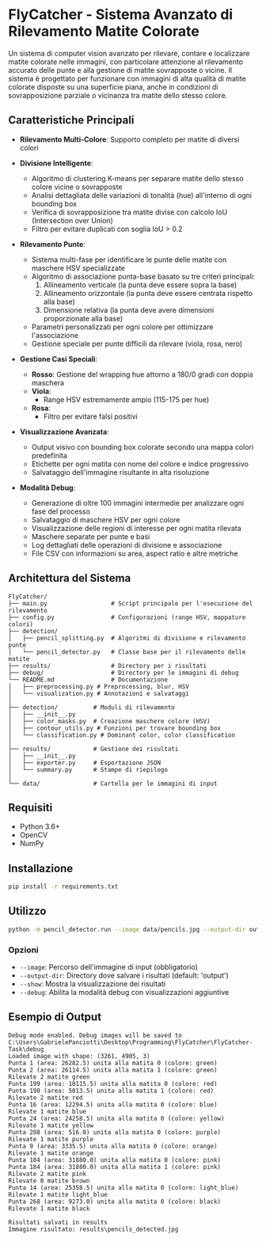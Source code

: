 # FlyCatcher - Sistema Avanzato di Rilevamento Matite Colorate

Un sistema di computer vision avanzato per rilevare, contare e localizzare matite colorate nelle immagini, con particolare attenzione al rilevamento accurato delle punte e alla gestione di matite sovrapposte o vicine. Il sistema è progettato per funzionare con immagini di alta qualità di matite colorate disposte su una superficie piana, anche in condizioni di sovrapposizione parziale o vicinanza tra matite dello stesso colore.

## Caratteristiche Principali

- **Rilevamento Multi-Colore**: Supporto completo per matite di diversi colori

- **Divisione Intelligente**: 
  - Algoritmo di clustering K-means per separare matite dello stesso colore vicine o sovrapposte
  - Analisi dettagliata delle variazioni di tonalità (hue) all'interno di ogni bounding box
  - Verifica di sovrapposizione tra matite divise con calcolo IoU (Intersection over Union)
  - Filtro per evitare duplicati con soglia IoU > 0.2

- **Rilevamento Punte**: 
  - Sistema multi-fase per identificare le punte delle matite con maschere HSV specializzate
  - Algoritmo di associazione punta-base basato su tre criteri principali:
    1. Allineamento verticale (la punta deve essere sopra la base)
    2. Allineamento orizzontale (la punta deve essere centrata rispetto alla base)
    3. Dimensione relativa (la punta deve avere dimensioni proporzionate alla base)
  - Parametri personalizzati per ogni colore per ottimizzare l'associazione
  - Gestione speciale per punte difficili da rilevare (viola, rosa, nero)

- **Gestione Casi Speciali**: 
  - **Rosso**: Gestione del wrapping hue attorno a 180/0 gradi con doppia maschera
  - **Viola**: 
    - Range HSV estremamente ampio (115-175 per hue)
  - **Rosa**: 
    - Filtro per evitare falsi positivi

- **Visualizzazione Avanzata**: 
  - Output visivo con bounding box colorate secondo una mappa colori predefinita
  - Etichette per ogni matita con nome del colore e indice progressivo
  - Salvataggio dell'immagine risultante in alta risoluzione

- **Modalità Debug**: 
  - Generazione di oltre 100 immagini intermedie per analizzare ogni fase del processo
  - Salvataggio di maschere HSV per ogni colore
  - Visualizzazione delle regioni di interesse per ogni matita rilevata
  - Maschere separate per punte e basi
  - Log dettagliati delle operazioni di divisione e associazione
  - File CSV con informazioni su area, aspect ratio e altre metriche

## Architettura del Sistema

```
FlyCatcher/
├── main.py                  # Script principale per l'esecuzione del rilevamento
├── config.py                # Configurazioni (range HSV, mappature colori)
├── detection/
│   ├── pencil_splitting.py  # Algoritmi di divisione e rilevamento punte
│   └── pencil_detector.py   # Classe base per il rilevamento delle matite
├── results/                 # Directory per i risultati
├── debug/                   # Directory per le immagini di debug
└── README.md                # Documentazione
│   ├── preprocessing.py # Preprocessing, blur, HSV
│   └── visualization.py # Annotazioni e salvataggi
│
├── detection/          # Moduli di rilevamento
│   ├── __init__.py
│   ├── color_masks.py  # Creazione maschere colore (HSV)
│   ├── contour_utils.py # Funzioni per trovare bounding box
│   └── classification.py # Dominant color, color classification
│
├── results/            # Gestione dei risultati
│   ├── __init__.py
│   ├── exporter.py     # Esportazione JSON
│   └── summary.py      # Stampe di riepilogo
│
└── data/               # Cartella per le immagini di input
```

## Requisiti

- Python 3.6+
- OpenCV
- NumPy

## Installazione

```bash
pip install -r requirements.txt
```

## Utilizzo

```bash
python -m pencil_detector.run --image data/pencils.jpg --output-dir output
```

### Opzioni

- `--image`: Percorso dell'immagine di input (obbligatorio)
- `--output-dir`: Directory dove salvare i risultati (default: 'output')
- `--show`: Mostra la visualizzazione dei risultati
- `--debug`: Abilita la modalità debug con visualizzazioni aggiuntive

## Esempio di Output

```
Debug mode enabled. Debug images will be saved to C:\Users\GabrielePanciotti\Desktop\Programming\FlyCatcher\FlyCatcher-Task\debug
Loaded image with shape: (3261, 4905, 3)
Punta 1 (area: 26282.5) unita alla matita 0 (colore: green)
Punta 2 (area: 26114.5) unita alla matita 1 (colore: green)
Rilevate 2 matite green
Punta 199 (area: 10115.5) unita alla matita 0 (colore: red)
Punta 198 (area: 5013.5) unita alla matita 1 (colore: red)
Rilevate 2 matite red
Punta 16 (area: 12294.5) unita alla matita 0 (colore: blue)
Rilevate 1 matite blue
Punta 24 (area: 24258.5) unita alla matita 0 (colore: yellow)
Rilevate 1 matite yellow
Punta 208 (area: 516.0) unita alla matita 0 (colore: purple)
Rilevate 1 matite purple
Punta 9 (area: 3335.5) unita alla matita 0 (colore: orange)
Rilevate 1 matite orange
Punta 184 (area: 31880.0) unita alla matita 0 (colore: pink)
Punta 184 (area: 31880.0) unita alla matita 1 (colore: pink)
Rilevate 2 matite pink
Rilevate 0 matite brown
Punta 14 (area: 25358.5) unita alla matita 0 (colore: light_blue)
Rilevate 1 matite light_blue
Punta 268 (area: 9273.0) unita alla matita 0 (colore: black)
Rilevate 1 matite black

Risultati salvati in results
Immagine risultato: results\pencils_detected.jpg
```
